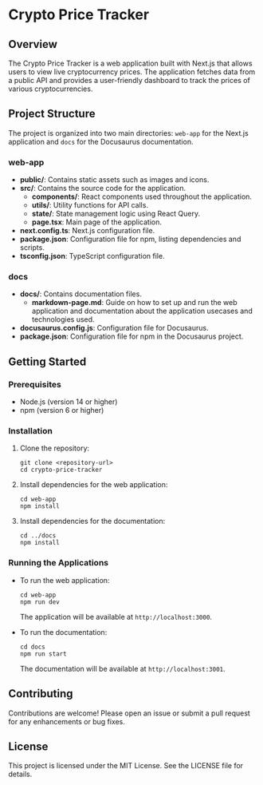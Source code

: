 # Crypto Price Tracker

## Overview

The Crypto Price Tracker is a web application built with Next.js that allows users to view live cryptocurrency prices. The application fetches data from a public API and provides a user-friendly dashboard to track the prices of various cryptocurrencies.

## Project Structure

The project is organized into two main directories: `web-app` for the Next.js application and `docs` for the Docusaurus documentation.

### web-app

- **public/**: Contains static assets such as images and icons.
- **src/**: Contains the source code for the application.
  - **components/**: React components used throughout the application.
  - **utils/**: Utility functions for API calls.
  - **state/**: State management logic using React Query.
  - **page.tsx**: Main page of the application.
- **next.config.ts**: Next.js configuration file.
- **package.json**: Configuration file for npm, listing dependencies and scripts.
- **tsconfig.json**: TypeScript configuration file.

### docs

- **docs/**: Contains documentation files.
  - **markdown-page.md**: Guide on how to set up and run the web application and documentation about the application usecases and technologies used.
- **docusaurus.config.js**: Configuration file for Docusaurus.
- **package.json**: Configuration file for npm in the Docusaurus project.

## Getting Started

### Prerequisites

- Node.js (version 14 or higher)
- npm (version 6 or higher)

### Installation

1. Clone the repository:

   ```
   git clone <repository-url>
   cd crypto-price-tracker
   ```

2. Install dependencies for the web application:

   ```
   cd web-app
   npm install
   ```

3. Install dependencies for the documentation:
   ```
   cd ../docs
   npm install
   ```

### Running the Applications

- To run the web application:

  ```
  cd web-app
  npm run dev
  ```

  The application will be available at `http://localhost:3000`.

- To run the documentation:
  ```
  cd docs
  npm run start
  ```
  The documentation will be available at `http://localhost:3001`.

## Contributing

Contributions are welcome! Please open an issue or submit a pull request for any enhancements or bug fixes.

## License

This project is licensed under the MIT License. See the LICENSE file for details.
